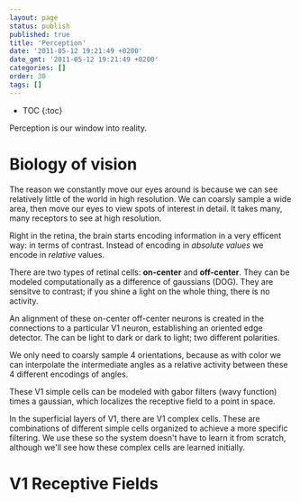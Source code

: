 ```yaml
---
layout: page
status: publish
published: true
title: 'Perception'
date: '2011-05-12 19:21:49 +0200'
date_gmt: '2011-05-12 19:21:49 +0200'
categories: []
order: 30
tags: []
---
```


* TOC
{:toc}

Perception is our window into reality.

# Biology of vision

The reason we constantly move our eyes around is because we can see relatively little of the world in high resolution. We can coarsly sample a wide area, then move our eyes to view spots of interest in detail. It takes many, many receptors to see at high resolution.

Right in the retina, the brain starts encoding information in a very efficent way: in terms of contrast. Instead of encoding in *absolute values* we encode in *relative* values. 

There are two types of retinal cells: **on-center** and **off-center**. They can be modeled computationally as a difference of gaussians (DOG). They are sensitve to contrast; if you shine a light on the whole thing, there is no activity.

An alignment of these on-center off-center neurons is created in the connections to a particular V1 neuron, establishing an oriented edge detector. The can be light to dark or dark to light; two different polarities.

We only need to coarsly sample 4 orientations, because as with color we can interpolate the intermediate angles as a relative activity between these 4 different encodings of angles. 

These V1 simple cells can be modeled with gabor filters (wavy function) times a gaussian, which localizes the receptive field to a point in space.

In the superficial layers of V1, there are V1 complex cells. These are combinations of different simple cells organized to achieve a more specific filtering. We use these so the system doesn't have to learn it from scratch, although we'll see how these complex cells are learned initially.

# V1 Receptive Fields

 
